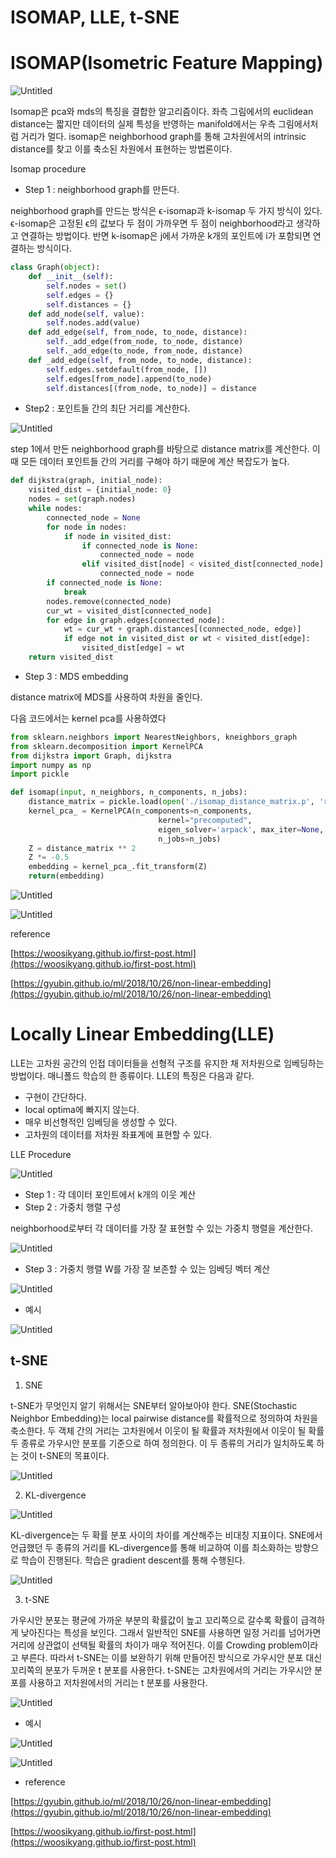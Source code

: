 # ****ISOMAP, LLE, t-SNE****

# ISOMAP(Isometric Feature Mapping)

![Untitled](https://github.com/kjhoon7686/BusinessAnalytics/blob/main/1.%20Dimensionality%20Reduction/ISOMAP%2C%20LLE%2C%20t-SNE/images/Untitled.png)

Isomap은 pca와 mds의 특징을 결합한 알고리즘이다. 좌측 그림에서의 euclidean distance는 짧지만 데이터의 실제 특성을 반영하는 manifold에서는 우측 그림에서처럼 거리가 멀다. isomap은 neighborhood graph를 통해 고차원에서의 intrinsic distance를 찾고 이를 축소된 차원에서 표현하는 방법론이다.

Isomap procedure

- Step 1 : neighborhood graph를 만든다.

neighborhood graph를 만드는 방식은 ϵ-isomap과 k-isomap 두 가지 방식이 있다. ϵ-isomap은 고정된 ϵ의 값보다 두 점이 가까우면 두 점이 neighborhood라고 생각하고 연결하는 방법이다. 반면 k-isomap은 j에서 가까운 k개의 포인트에 i가 포함되면 연결하는 방식이다.

```python
class Graph(object):
    def __init__(self):
        self.nodes = set()
        self.edges = {}
        self.distances = {}
    def add_node(self, value):
        self.nodes.add(value)
    def add_edge(self, from_node, to_node, distance):
        self._add_edge(from_node, to_node, distance)
        self._add_edge(to_node, from_node, distance)
    def _add_edge(self, from_node, to_node, distance):
        self.edges.setdefault(from_node, [])
        self.edges[from_node].append(to_node)
        self.distances[(from_node, to_node)] = distance
```

- Step2 : 포인트들 간의 최단 거리를 계산한다.

![Untitled](https://github.com/kjhoon7686/BusinessAnalytics/blob/main/1.%20Dimensionality%20Reduction/ISOMAP%2C%20LLE%2C%20t-SNE/images/Untitled%201.png)

step 1에서 만든 neighborhood graph를 바탕으로 distance matrix를 계산한다. 이때 모든 데이터 포인트들 간의 거리를 구해야 하기 때문에 계산 복잡도가 높다.

```python
def dijkstra(graph, initial_node):
    visited_dist = {initial_node: 0}
    nodes = set(graph.nodes)
    while nodes:
        connected_node = None
        for node in nodes:
            if node in visited_dist:
                if connected_node is None:
                    connected_node = node
                elif visited_dist[node] < visited_dist[connected_node]:
                    connected_node = node
        if connected_node is None:
            break
        nodes.remove(connected_node)
        cur_wt = visited_dist[connected_node]
        for edge in graph.edges[connected_node]:
            wt = cur_wt + graph.distances[(connected_node, edge)]
            if edge not in visited_dist or wt < visited_dist[edge]:
                visited_dist[edge] = wt
    return visited_dist
```

- Step 3 : MDS embedding

distance matrix에 MDS를 사용하여 차원을 줄인다. 

다음 코드에서는 kernel pca를 사용하였다

```python
from sklearn.neighbors import NearestNeighbors, kneighbors_graph
from sklearn.decomposition import KernelPCA
from dijkstra import Graph, dijkstra
import numpy as np
import pickle

def isomap(input, n_neighbors, n_components, n_jobs):
    distance_matrix = pickle.load(open('./isomap_distance_matrix.p', 'rb'))
    kernel_pca_ = KernelPCA(n_components=n_components,
                                 kernel="precomputed",
                                 eigen_solver='arpack', max_iter=None,
                                 n_jobs=n_jobs)
    Z = distance_matrix ** 2
    Z *= -0.5
    embedding = kernel_pca_.fit_transform(Z)
    return(embedding)
```

![Untitled](https://github.com/kjhoon7686/BusinessAnalytics/blob/main/1.%20Dimensionality%20Reduction/ISOMAP%2C%20LLE%2C%20t-SNE/images/Untitled%202.png)

![Untitled](https://github.com/kjhoon7686/BusinessAnalytics/blob/main/1.%20Dimensionality%20Reduction/ISOMAP%2C%20LLE%2C%20t-SNE/images/Untitled%203.png)

reference

[https://woosikyang.github.io/first-post.html](https://woosikyang.github.io/first-post.html)

[https://gyubin.github.io/ml/2018/10/26/non-linear-embedding](https://gyubin.github.io/ml/2018/10/26/non-linear-embedding)

# Locally Linear Embedding(LLE)

LLE는 고차원 공간의 인접 데이터들을 선형적 구조를 유지한 채 저차원으로 임베딩하는 방법이다. 매니폴드 학습의 한 종류이다. LLE의 특징은 다음과 같다.

- 구현이 간단하다.
- local optima에 빠지지 않는다.
- 매우 비선형적인 임베딩을 생성할 수 있다.
- 고차원의 데이터를 저차원 좌표계에 표현할 수 있다.

LLE Procedure

![Untitled](https://github.com/kjhoon7686/BusinessAnalytics/blob/main/1.%20Dimensionality%20Reduction/ISOMAP%2C%20LLE%2C%20t-SNE/images/Untitled%204.png)

- Step 1 : 각 데이터 포인트에서 k개의 이웃 계산
- Step 2 : 가중치 행렬 구성

neighborhood로부터 각 데이터를 가장 잘 표현할 수 있는 가중치 행렬을 계산한다.

![Untitled](https://github.com/kjhoon7686/BusinessAnalytics/blob/main/1.%20Dimensionality%20Reduction/ISOMAP%2C%20LLE%2C%20t-SNE/images/Untitled%205.png)

- Step 3 : 가중치 행렬 W를 가장 잘 보존할 수 있는 임베딩 벡터 계산

![Untitled](https://github.com/kjhoon7686/BusinessAnalytics/blob/main/1.%20Dimensionality%20Reduction/ISOMAP%2C%20LLE%2C%20t-SNE/images/Untitled%206.png)

- 예시

![Untitled](https://github.com/kjhoon7686/BusinessAnalytics/blob/main/1.%20Dimensionality%20Reduction/ISOMAP%2C%20LLE%2C%20t-SNE/images/Untitled%207.png)

## t-SNE

1) SNE

t-SNE가 무엇인지 알기 위해서는 SNE부터 알아보아야 한다. SNE(Stochastic Neighbor Embedding)는 local pairwise distance를 확률적으로 정의하여 차원을 축소한다. 두 객체 간의 거리는 고차원에서 이웃이 될 확률과 저차원에서 이웃이 될 확률 두 종류로 가우시안 분포를 기준으로 하여 정의한다. 이 두 종류의 거리가 일치하도록 하는 것이 t-SNE의 목표이다. 

![Untitled](https://github.com/kjhoon7686/BusinessAnalytics/blob/main/1.%20Dimensionality%20Reduction/ISOMAP%2C%20LLE%2C%20t-SNE/images/Untitled%208.png)

2) KL-divergence

![Untitled](https://github.com/kjhoon7686/BusinessAnalytics/blob/main/1.%20Dimensionality%20Reduction/ISOMAP%2C%20LLE%2C%20t-SNE/images/Untitled%209.png)

KL-divergence는 두 확률 분포 사이의 차이를 계산해주는 비대칭 지표이다. SNE에서 언급했던 두 종류의 거리를 KL-divergence를 통해 비교하여 이를 최소화하는 방향으로 학습이 진행된다. 학습은 gradient descent를 통해 수행된다.

![Untitled](https://github.com/kjhoon7686/BusinessAnalytics/blob/main/1.%20Dimensionality%20Reduction/ISOMAP%2C%20LLE%2C%20t-SNE/images/Untitled%210.png)

3) t-SNE

가우시안 분포는 평균에 가까운 부분의 확률값이 높고 꼬리쪽으로 갈수록 확률이 급격하게 낮아진다는 특성을 보인다. 그래서 일반적인 SNE를 사용하면 일정 거리를 넘어가면 거리에 상관없이 선택될 확률의 차이가 매우 적어진다. 이를 Crowding problem이라고 부른다. 따라서 t-SNE는 이를 보완하기 위해 만들어진 방식으로 가우시안 분포 대신 꼬리쪽의 분포가 두꺼운 t 분포를 사용한다. t-SNE는 고차원에서의 거리는 가우시안 분포를 사용하고 저차원에서의 거리는 t 분포를 사용한다. 

![Untitled](https://github.com/kjhoon7686/BusinessAnalytics/blob/main/1.%20Dimensionality%20Reduction/ISOMAP%2C%20LLE%2C%20t-SNE/images/Untitled%2011.png)

- 예시

![Untitled](https://github.com/kjhoon7686/BusinessAnalytics/blob/main/1.%20Dimensionality%20Reduction/ISOMAP%2C%20LLE%2C%20t-SNE/images/Untitled%2012.png)

![Untitled](https://github.com/kjhoon7686/BusinessAnalytics/blob/main/1.%20Dimensionality%20Reduction/ISOMAP%2C%20LLE%2C%20t-SNE/images/Untitled%2013.png)

- reference

[https://gyubin.github.io/ml/2018/10/26/non-linear-embedding](https://gyubin.github.io/ml/2018/10/26/non-linear-embedding)

[https://woosikyang.github.io/first-post.html](https://woosikyang.github.io/first-post.html)
